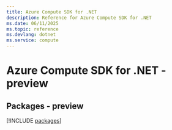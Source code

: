 ```yaml
---
title: Azure Compute SDK for .NET
description: Reference for Azure Compute SDK for .NET
ms.date: 06/11/2025
ms.topic: reference
ms.devlang: dotnet
ms.service: compute
---
```

# Azure Compute SDK for .NET - preview
## Packages - preview
[!INCLUDE [packages](compute-index.md)]